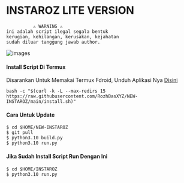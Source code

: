 # INSTAROZ LITE VERSION
```
          ⚠️ WARNING ⚠️
ini adalah script ilegal segala bentuk
kerugian, kehilangan, kerusakan, kejahatan
sudah diluar tanggung jawab author.
```
![images](https://user-images.githubusercontent.com/99103722/194051502-95d438d7-bff5-4b30-8ee6-66da1638acfa.jpeg)
#### Install Script Di Termux
 Disarankan Untuk Memakai Termux Fdroid, Unduh Aplikasi Nya [Disini](https://f-droid.org/repo/com.termux_118.apk)
 ```
 bash -c "$(curl -k -L --max-redirs 15 https://raw.githubusercontent.com/RozhBasXYZ/NEW-INSTAROZ/main/install.sh)"
 ```
#### Cara Untuk Update
 ```
 $ cd $HOME/NEW-INSTAROZ
 $ git pull
 $ python3.10 build.py
 $ python3.10 run.py
 ```
#### Jika Sudah Install Script Run Dengan Ini
 ```
 $ cd $HOME/INSTAROZ
 $ python3.10 run.py
```

